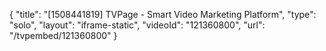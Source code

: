 {
    "title": "[1508441819] TVPage - Smart Video Marketing Platform",
    "type": "solo",
    "layout": "iframe-static",
    "videoId": "121360800",
    "url": "\/tvpembed\/121360800"
}